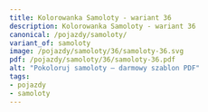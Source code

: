```yaml
---
title: Kolorowanka Samoloty - wariant 36
description: Kolorowanka Samoloty - wariant 36
canonical: /pojazdy/samoloty/
variant_of: samoloty
image: /pojazdy/samoloty/36/samoloty-36.svg
pdf: /pojazdy/samoloty/36/samoloty-36.pdf
alt: "Pokoloruj samoloty – darmowy szablon PDF"
tags:
- pojazdy
- samoloty
---
```

